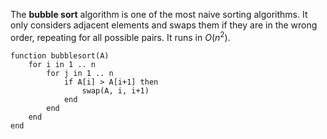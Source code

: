 
The **bubble sort** algorithm is one of the most naive sorting algorithms. It only considers adjacent elements and swaps them if they are in the wrong order, repeating for all possible pairs. It runs in $O(n^{2})$.

```
function bubblesort(A)
	for i in 1 .. n
		for j in 1 .. n
			if A[i] > A[i+1] then
				swap(A, i, i+1)
			end
		end
	end
end
```